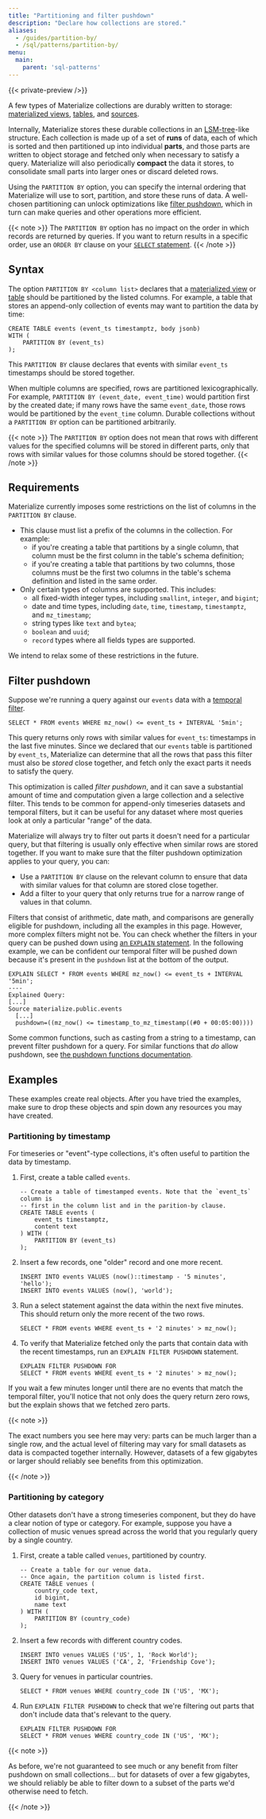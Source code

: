 ```yaml
---
title: "Partitioning and filter pushdown"
description: "Declare how collections are stored."
aliases:
  - /guides/partition-by/
  - /sql/patterns/partition-by/
menu:
  main:
    parent: 'sql-patterns'
---
```


[//]: # "TODO link to the source table docs once that feature is documented."

{{< private-preview />}}

A few types of Materialize collections are durably written to storage: [materialized views](/sql/create-materialized-view/), [tables](/sql/create-table), and [sources](/sql/create-source).

Internally, Materialize stores these durable collections in an [LSM-tree](https://en.wikipedia.org/wiki/Log-structured_merge-tree)-like structure. Each collection is made up of a set of
**runs** of data, each of which is sorted and then partitioned up into individual **parts**, and those parts are written to object storage and fetched only when necessary to satisfy a query. Materialize will also periodically **compact** the data it stores, to consolidate small parts into larger ones or discard deleted rows.

Using the `PARTITION BY` option, you can specify the internal ordering that
Materialize will use to sort, partition, and store these runs of data.
A well-chosen partitioning can unlock optimizations like [filter pushdown](#filter-pushdown), which in turn can make queries and other operations more efficient.

{{< note >}}
The `PARTITION BY` option has no impact on the order in which records are returned by queries.
If you want to return results in a specific order, use an `ORDER BY` clause on your [`SELECT` statement](/sql/select/).
{{< /note >}}

## Syntax

The option `PARTITION BY <column list>` declares that a [materialized view](/sql/create-materialized-view/#with_options) or [table](/sql/create-table/#with_options) should be partitioned by the listed columns.
For example, a table that stores an append-only collection of events may want to partition the data by time:

```mzsql
CREATE TABLE events (event_ts timestamptz, body jsonb)
WITH (
    PARTITION BY (event_ts)
);
```

This `PARTITION BY` clause declares that events with similar `event_ts` timestamps should be stored together.

When multiple columns are specified, rows are partitioned lexicographically.
For example, `PARTITION BY (event_date, event_time)` would partition first by the created date;
if many rows have the same `event_date`, those rows would be partitioned by the `event_time` column.
Durable collections without a `PARTITION BY` option can be partitioned arbitrarily.

{{< note >}}
The `PARTITION BY` option does not mean that rows with different values for the specified columns will be stored in different parts, only that rows with similar values for those columns should be stored together.
{{< /note >}}

## Requirements

Materialize currently imposes some restrictions on the list of columns in the `PARTITION BY` clause.

- This clause must list a prefix of the columns in the collection. For example:
  - if you're creating a table that partitions by a single column, that column must be the first column in the table's schema definition;
  - if you're creating a table that partitions by two columns, those columns must be the first two columns in the table's schema definition and listed in the same order.
- Only certain types of columns are supported. This includes:
    - all fixed-width integer types, including `smallint`, `integer`, and `bigint`;
    - date and time types, including `date`, `time`, `timestamp`, `timestamptz`, and `mz_timestamp`;
    - string types like `text` and `bytea`;
    - `boolean` and `uuid`;
    - `record` types where all fields types are supported.

We intend to relax some of these restrictions in the future.

## Filter pushdown

Suppose we're running a query against our `events` data with a [temporal filter](/transform-data/patterns/temporal-filters/).

```mzsql
SELECT * FROM events WHERE mz_now() <= event_ts + INTERVAL '5min';
```

This query returns only rows with similar values for `event_ts`: timestamps in the last five minutes.
Since we declared that our `events` table is partitioned by `event_ts`, Materialize can determine that all the rows that pass this filter must also be _stored_ close together, and fetch only the exact parts it needs to satisfy the query.

This optimization is called _filter pushdown_, and it can save a substantial amount of time and computation given a large collection and a selective filter.
This tends to be common for append-only timeseries datasets and temporal filters, but it can be useful for any dataset where most queries look at only a particular "range" of the data.

Materialize will always try to filter out parts it doesn't need for a particular query, but that filtering is usually only effective when similar rows are stored together.
If you want to make sure that the filter pushdown optimization applies to your query, you can:

- Use a `PARTITION BY` clause on the relevant column to ensure that data with similar values for that column are stored close together.
- Add a filter to your query that only returns true for a narrow range of values in that column.

Filters that consist of arithmetic, date math, and comparisons are generally eligible for pushdown, including all the examples in this page. However, more complex filters might not be. You can check whether the filters in your query can be pushed down using [an `EXPLAIN` statement](/sql/explain-plan/). In the following example, we can be confident our temporal filter will be pushed down because it's present in the `pushdown` list at the bottom of the output.

```mzsql
EXPLAIN SELECT * FROM events WHERE mz_now() <= event_ts + INTERVAL '5min';
----
Explained Query:
[...]
Source materialize.public.events
  [...]
  pushdown=((mz_now() <= timestamp_to_mz_timestamp((#0 + 00:05:00))))
```

Some common functions, such as casting from a string to a timestamp, can prevent filter pushdown for a query. For similar functions that _do_ allow pushdown, see [the pushdown functions documentation](/sql/functions/pushdown/).

## Examples

These examples create real objects. After you have tried the examples, make sure to drop these objects and spin down any resources you may have created.

### Partitioning by timestamp

For timeseries or "event"-type collections, it's often useful to partition the data by timestamp.

1. First, create a table called `events`.
    ```mzsql
    -- Create a table of timestamped events. Note that the `event_ts` column is
    -- first in the column list and in the parition-by clause.
    CREATE TABLE events (
        event_ts timestamptz,
        content text
    ) WITH (
        PARTITION BY (event_ts)
    );
    ```

1. Insert a few records, one "older" record and one more recent.
    ```mzsql
    INSERT INTO events VALUES (now()::timestamp - '5 minutes', 'hello');
    INSERT INTO events VALUES (now(), 'world');
    ```

1. Run a select statement against the data within the next five minutes. This should return only the more recent of the two rows.
    ```mzsql
    SELECT * FROM events WHERE event_ts + '2 minutes' > mz_now();
    ```

1. To verify that Materialize fetched only the parts that contain data with the
   recent timestamps, run an `EXPLAIN FILTER PUSHDOWN` statement.
    ```mzsql
    EXPLAIN FILTER PUSHDOWN FOR
    SELECT * FROM events WHERE event_ts + '2 minutes' > mz_now();
    ```

If you wait a few minutes longer until there are no events that match the temporal filter, you'll notice that not only does the query return zero rows, but the explain shows that we fetched zero parts.

{{< note >}}

The exact numbers you see here may very: parts can be much larger than a single row, and the actual level of filtering may vary for small datasets as data is compacted together internally. However, datasets of a few gigabytes or larger should reliably see benefits from this optimization.

{{< /note >}}

### Partitioning by category

Other datasets don't have a strong timeseries component, but they do have a clear notion of type or category. For example, suppose you have a collection of music venues spread across the world that you regularly query by a single country.

1. First, create a table called `venues`, partitioned by country.
    ```mzsql
    -- Create a table for our venue data.
    -- Once again, the partition column is listed first.
    CREATE TABLE venues (
        country_code text,
        id bigint,
        name text
    ) WITH (
        PARTITION BY (country_code)
    );
    ```

1. Insert a few records with different country codes.
    ```mzsql
    INSERT INTO venues VALUES ('US', 1, 'Rock World');
    INSERT INTO venues VALUES ('CA', 2, 'Friendship Cove');
    ```

1. Query for venues in particular countries.
    ```mzsql
    SELECT * FROM venues WHERE country_code IN ('US', 'MX');
    ```

1. Run `EXPLAIN FILTER PUSHDOWN` to check that we're filtering out parts that don't include data that's relevant to the query.
    ```mzsql
    EXPLAIN FILTER PUSHDOWN FOR
    SELECT * FROM venues WHERE country_code IN ('US', 'MX');
    ```

{{< note >}}

As before, we're not guaranteed to see much or any benefit from filter pushdown on small collections... but for datasets of over a few gigabytes, we should reliably be able to filter down to a subset of the parts we'd otherwise need to fetch.

{{< /note >}}
